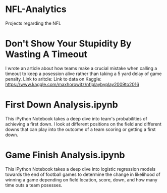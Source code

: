 # NFL-Analytics
Projects regarding the NFL

# Don't Show Your Stupidity By Wasting A Timeout
I wrote an article about how teams make a crucial mistake when calling a timeout to keep a posession alive rather than taking a 5 yard delay of game penalty. 
Link to aritcle: 
Link to data on Kaggle: https://www.kaggle.com/maxhorowitz/nflplaybyplay2009to2016

# First Down Analysis.ipynb
This iPython Notebook takes a deep dive into team's probabilities of achieving a first down. I look at different positions on the field and different downs that can play into the outcome of a team scoring or getting a first down.

# Game Finish Analysis.ipynb
This iPython Notebook takes a deep dive into logistic regression models towards the end of football games to determine the change in likelihood of winning a game depending on field location, score, down, and how many time outs a team posesses.
